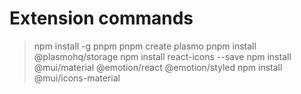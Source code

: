 # Extension commands

> npm install -g pnpm
> pnpm create plasmo
> pnpm install @plasmohq/storage
> npm install react-icons --save
> npm install @mui/material @emotion/react @emotion/styled
> npm install @mui/icons-material